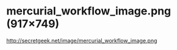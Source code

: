 <!--
id: 556181929
link: http://kevinisom.info/post/556181929/mercurial-workflow-image-png-917x749
slug: mercurial-workflow-image-png-917x749
date: Thu Apr 29 2010 04:26:21 GMT+1200 (NZST)
raw: {"blog_name":"kevinisom","id":556181929,"post_url":"http://kevinisom.info/post/556181929/mercurial-workflow-image-png-917x749","slug":"mercurial-workflow-image-png-917x749","type":"link","date":"2010-04-28 16:26:21 GMT","timestamp":1272471981,"state":"published","format":"html","reblog_key":"bQbvbEcO","tags":[],"short_url":"http://tmblr.co/Zw68YyX9gcf","highlighted":[],"feed_item":"http://secretgeek.net/image/mercurial_workflow_image.png","from_feed_id":"650234","note_count":0,"title":"mercurial_workflow_image.png (917×749)","url":"http://secretgeek.net/image/mercurial_workflow_image.png","description":""}
publish: 2010-04-029
tags: 
title: mercurial_workflow_image.png (917×749)
-->


mercurial_workflow_image.png (917×749)
======================================

<http://secretgeek.net/image/mercurial_workflow_image.png>

